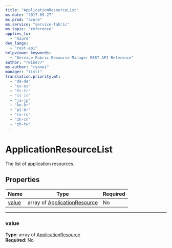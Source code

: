 ```yaml
---
title: "ApplicationResourceList"
ms.date: "2017-09-27"
ms.prod: "azure"
ms.service: "service-fabric"
ms.topic: "reference"
applies_to: 
  - "Azure"
dev_langs: 
  - "rest-api"
helpviewer_keywords: 
  - "Service Fabric Resource Manager REST API Reference"
author: "rwike77"
ms.author: "ryanwi"
manager: "timlt"
translation.priority.mt: 
  - "de-de"
  - "es-es"
  - "fr-fr"
  - "it-it"
  - "ja-jp"
  - "ko-kr"
  - "pt-br"
  - "ru-ru"
  - "zh-cn"
  - "zh-tw"
---
```

# ApplicationResourceList

The list of application resources.

## Properties
| Name | Type | Required |
| --- | --- | --- |
| [value](#value) | array of [ApplicationResource](sfrp-2017-07-01-preview-model-applicationresource.md) | No |

____
### value
__Type__: array of [ApplicationResource](sfrp-2017-07-01-preview-model-applicationresource.md) <br/>
__Required__: No<br/>
<br/>

